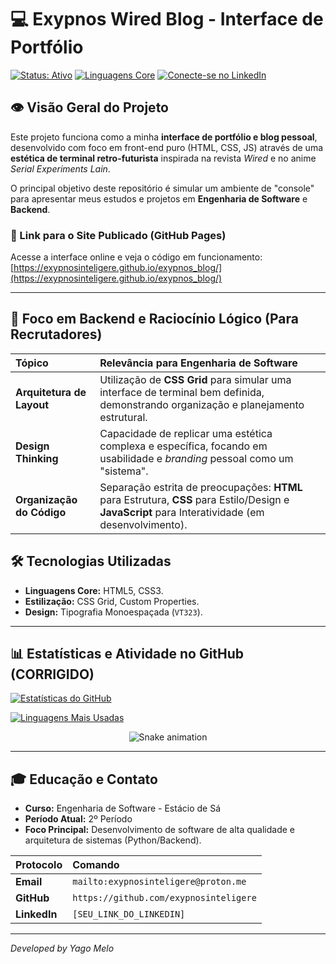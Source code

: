 # 💻 Exypnos Wired Blog - Interface de Portfólio

[![Status: Ativo](https://img.shields.io/badge/Status-ONLINE-00ff00?style=for-the-badge&logo=github)](https://exypnosinteligere.github.io/exypnos_blog/)
[![Linguagens Core](https://img.shields.io/badge/Tech-HTML_CSS_JS-00ffff?style=for-the-badge&logo=html5&logoColor=white)](https://exypnosinteligere.github.io/exypnos_blog/)
[![Conecte-se no LinkedIn](https://img.shields.io/badge/LinkedIn-Yago%20Melo-0077B5?style=for-the-badge&logo=linkedin)]([SEU_LINK_DO_LINKEDIN])

## 👁️ Visão Geral do Projeto

Este projeto funciona como a minha **interface de portfólio e blog pessoal**, desenvolvido com foco em front-end puro (HTML, CSS, JS) através de uma **estética de terminal retro-futurista** inspirada na revista *Wired* e no anime *Serial Experiments Lain*.

O principal objetivo deste repositório é simular um ambiente de "console" para apresentar meus estudos e projetos em **Engenharia de Software** e **Backend**.

### 🔗 Link para o Site Publicado (GitHub Pages)

Acesse a interface online e veja o código em funcionamento:
[https://exypnosinteligere.github.io/exypnos_blog/](https://exypnosinteligere.github.io/exypnos_blog/) 

---

## 🧠 Foco em Backend e Raciocínio Lógico (Para Recrutadores)

| Tópico | Relevância para Engenharia de Software |
| :--- | :--- |
| **Arquitetura de Layout** | Utilização de **CSS Grid** para simular uma interface de terminal bem definida, demonstrando organização e planejamento estrutural. |
| **Design Thinking** | Capacidade de replicar uma estética complexa e específica, focando em usabilidade e *branding* pessoal como um "sistema". |
| **Organização do Código** | Separação estrita de preocupações: **HTML** para Estrutura, **CSS** para Estilo/Design e **JavaScript** para Interatividade (em desenvolvimento). |

## 🛠️ Tecnologias Utilizadas

* **Linguagens Core:** HTML5, CSS3.
* **Estilização:** CSS Grid, Custom Properties.
* **Design:** Tipografia Monoespaçada (`VT323`).

---

## 📊 Estatísticas e Atividade no GitHub (CORRIGIDO)

[![Estatísticas do GitHub](https://github-readme-stats.vercel.app/api?username=exypnosinteligere&show_icons=true&theme=dark&include_all_commits=true&count_private=true)](https://github.com/anuraghazra/github-readme-stats)

[![Linguagens Mais Usadas](https://github-readme-stats.vercel.app/api/top-langs/?username=exypnosinteligere&layout=compact&theme=dark&hide=css,html)](https://github.com/anuraghazra/github-readme-stats)

<p align="center">
  <img src="https://github.com/exypnosinteligere/exypnos_blog/blob/main/github-contribution-grid-snake.svg" alt="Snake animation" />
</p>

---

## 🎓 Educação e Contato

* **Curso:** Engenharia de Software - Estácio de Sá
* **Período Atual:** 2º Período
* **Foco Principal:** Desenvolvimento de software de alta qualidade e arquitetura de sistemas (Python/Backend).

| Protocolo | Comando |
| :--- | :--- |
| **Email** | `mailto:exypnosinteligere@proton.me` |
| **GitHub** | `https://github.com/exypnosinteligere` |
| **LinkedIn** | `[SEU_LINK_DO_LINKEDIN]` |

---
*Developed by Yago Melo*
